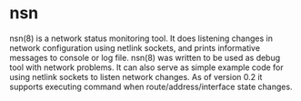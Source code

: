 nsn
===

nsn(8) is a network status monitoring tool. It does listening changes in network configuration using netlink sockets, and prints informative messages  to  console  or  log        file. nsn(8) was written to be used as debug tool with network problems. It can also serve as simple example code for using netlink sockets to listen network changes.         As  of version 0.2 it supports executing command when route/address/interface state changes.
